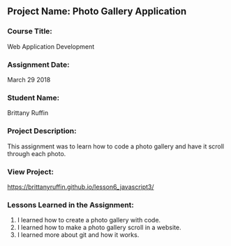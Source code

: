 ## Project Name:  Photo Gallery Application

### Course Title:
Web Application Development

### Assignment Date:  
March 29 2018

### Student Name:  
Brittany Ruffin

### Project Description:
This assignment was to learn how to code a photo gallery and have it scroll through each photo.

### View Project:
https://brittanyruffin.github.io/lesson6_javascript3/

### Lessons Learned in the Assignment:
1. I learned how to create a photo gallery with code.
2. I learned how to make a photo gallery scroll in a website.
3. I learned more about git and how it works.

